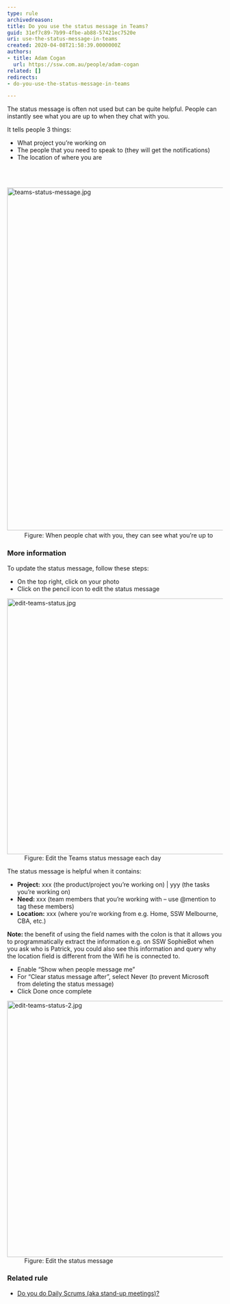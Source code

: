 ```yaml
---
type: rule
archivedreason: 
title: Do you use the status message in Teams?
guid: 31ef7c89-7b99-4fbe-ab88-57421ec7520e
uri: use-the-status-message-in-teams
created: 2020-04-08T21:58:39.0000000Z
authors:
- title: Adam Cogan
  url: https://ssw.com.au/people/adam-cogan
related: []
redirects:
- do-you-use-the-status-message-in-teams

---
```



<p class="ssw15-rteElement-P">​The status message is often not used but can be quite helpful. People can instantly see what you are up to when they chat with you.&#160;​​<br></p><p class="ssw15-rteElement-P">It tells people 3 things&#58;​<br></p><ul><li>What project you’re working on</li><li>The people that you need to speak to (they will get the notifications)</li><li>The location of where you are​</li></ul>
<br><excerpt class='endintro'></excerpt><br>
<dl class="image"><dt>
      <img src="/PublishingImages/teams-status-message.jpg" alt="teams-status-message.jpg" style="width&#58;800px;" />​</dt><dd>Figure&#58; When people chat with you, they can see what you’re up to</dd></dl><h3 class="ssw15-rteElement-H3">More information​<br></h3><p class="ssw15-rteElement-P">To update the status message, follow these steps&#58;​​​<br></p><ul><li>On the top right, click on your photo</li><li>Click on the pencil icon to edit the status message​<br></li></ul><dl class="image"><dt>
      <img src="/PublishingImages/edit-teams-status.jpg" alt="edit-teams-status.jpg" style="width&#58;800px;height&#58;597px;" />
   </dt><dd>Figure&#58; Edit the Teams status message each day</dd></dl><p class="ssw15-rteElement-P">The status message is helpful when it contains&#58;&#160;​<br></p><ul><li> 
      <b>Project&#58;</b> xxx (the product/project you’re working on) | yyy (the tasks you’re working on)</li><li> 
      <b>Need&#58; </b>xxx (team members that you’re working with – use @mention to tag these members)</li><li> 
      <b>Location&#58;</b> xxx (where you’re working from e.g. Home, SSW Melbourne, CBA, etc.)&#160;</li></ul> 
<b>Note&#58; </b>the benefit of using the field names with the colon is that it allows you to programmatically extract the information e.g. on SSW SophieBot when you ask who is Patrick, you could also see this information and query why the location field is different from the Wifi he is connected to.<br> 
<ul><li>Enable “Show when people message me”</li><li>For “Clear status message after”, select Never (to prevent Microsoft from deleting the status message)</li><li>Click Done once complete<br></li></ul><dl class="image"><dt>
      <img src="/PublishingImages/edit-teams-status-2.jpg" alt="edit-teams-status-2.jpg" style="width&#58;800px;height&#58;598px;" />
   </dt><dd>Figure&#58; Edit the status message<span style="color&#58;#444444;">​</span></dd></dl><h3>Related rule</h3><ul><li><a href="/_layouts/15/FIXUPREDIRECT.ASPX?WebId=3dfc0e07-e23a-4cbb-aac2-e778b71166a2&amp;TermSetId=07da3ddf-0924-4cd2-a6d4-a4809ae20160&amp;TermId=731a3f5d-a266-4944-876c-a45afa82832f">Do you do Daily Scrums (aka stand-up meetings)?​</a><br></li></ul>


